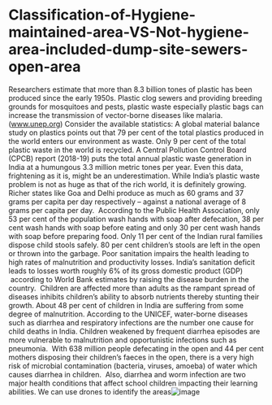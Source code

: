# Classification-of-Hygiene-maintained-area-VS-Not-hygiene-area-included-dump-site-sewers-open-area
Researchers estimate that more than 8.3 billion tones of plastic has been produced since the early 1950s. 
Plastic clog sewers and providing breeding grounds for mosquitoes and pests, plastic waste especially plastic bags  can increase the transmission of vector-borne diseases like malaria. (www.unep.org)
Consider the available statistics: A global material balance study on plastics points out that 79 per cent of the total plastics produced in the world enters our environment as waste. Only 9 per cent of the total plastic waste in the world is recycled. A Central Pollution Control Board (CPCB) report (2018-19) puts the total annual plastic waste generation in India at a humungous 3.3 million metric tones per year. Even this data, frightening as it is, might be an underestimation. While India’s plastic waste problem is not as huge as that of the rich world, it is definitely growing. Richer states like Goa and Delhi produce as much as 60 grams and 37 grams per capita per day respectively – against a national average of 8 grams per capita per day. 
According to the Public Health Association, only 53 per cent of the population wash hands with soap after defecation, 38 per cent wash hands with soap before eating and only 30 per cent wash hands with soap before preparing food. Only 11 per cent of the Indian rural families dispose child stools safely. 80 per cent children’s stools are left in the open or thrown into the garbage.
Poor sanitation impairs the health leading to high rates of malnutrition and productivity losses. India’s sanitation deficit leads to losses worth roughly 6% of its gross domestic product (GDP)  according to World Bank estimates by raising the disease burden in the country.  Children are affected more than adults as the rampant spread of diseases inhibits children’s ability to absorb nutrients thereby stunting their growth. About 48 per cent of children in India are suffering from some degree of malnutrition. According to the UNICEF, water-borne diseases such as diarrhea and respiratory infections are the number one cause for child deaths in India. Children weakened by frequent diarrhea episodes are more vulnerable to malnutrition and opportunistic infections such as pneumonia.  With 638 million people defecating in the open and 44 per cent mothers disposing their children’s faeces in the open, there is a very high risk of microbial contamination (bacteria, viruses, amoeba) of water which causes diarrhea in children.  Also, diarrhea and worm infection are two major health conditions that affect school children impacting their learning abilities. We can use drones to identify the areas![image](https://user-images.githubusercontent.com/56857382/118253389-8357e800-b4c7-11eb-9d73-e18f9eeac930.png)
